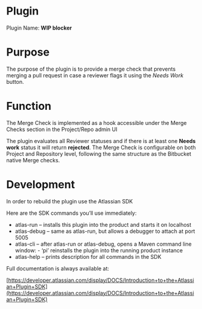 # Plugin

Plugin Name: **WIP blocker**

# Purpose

The purpose of the plugin is to provide a merge check that prevents
merging a pull request in case a reviewer flags it using the _Needs Work_
button.

# Function

The Merge Check is implemented as a hook accessible under the
Merge Checks section in the Project/Repo admin UI

The plugin evaluates all Reviewer statuses and if there is at least
one **Needs work** status it will return **rejected**.
The Merge Check is configurable on both Project and Repository level,
following the same structure as the Bitbucket native Merge checks.

# Development

In order to rebuild the plugin use the Atlassian SDK

Here are the SDK commands you’ll use immediately:

-   atlas-run   – installs this plugin into the product and starts it on localhost
-   atlas-debug – same as atlas-run, but allows a debugger to attach at port 5005
-   atlas-cli   – after atlas-run or atlas-debug, opens a Maven command line window:
    \- ‘pi’ reinstalls the plugin into the running product instance
-   atlas-help  – prints description for all commands in the SDK

Full documentation is always available at:

[https://developer.atlassian.com/display/DOCS/Introduction+to+the+Atlassian+Plugin+SDK](https://developer.atlassian.com/display/DOCS/Introduction+to+the+Atlassian+Plugin+SDK)
